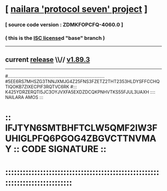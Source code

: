 
# [ [nailara 'protocol seven' project](http://nailara.network/) ]

### [ source code version : ZDMKFOPCFQ-4060.0 ]

### ( this is the [ISC license](license)d "base" branch )
---
## current [release](https://github.com/nailara-technologies/protocol-7/releases) \\\\// [v1.89.3](https://github.com/nailara-technologies/protocol-7/releases/tag/v1.89.3)
---

#.............................................................................
#5EE6RS7MHSZG3TNNJXMJG4Z25FNS3FZETZ2THT2353HLDYSFFCCHQTIQOKB7ZIXECPIF3RQTVC6RK
#::: K425YDRZERQTI5JC3OYJVXFA5EXDZDCQKPNHVTKS55FJUL3UAXH :::: NAILARA AMOS :::
# :: IFJTYN6SMTBHFTCLW5QMF2IW3FUHIGLPFQ6PGOG4ZBGVCTTNVMAY :: CODE SIGNATURE ::
# ::::::::::::::::::::::::::::::::::::::::::::::::::::::::::::::::::::::::::::
